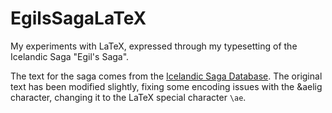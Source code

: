 # EgilsSagaLaTeX
My experiments with LaTeX, expressed through my typesetting of the Icelandic Saga "Egil's Saga".

The text for the saga comes from the [Icelandic Saga Database](https://www.sagadb.org "Icelandic Saga Database"). The original text has been modified slightly, fixing some encoding issues with the &aelig character, changing it to the LaTeX special character `\ae`.
